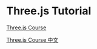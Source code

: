 # Three.js Tutorial

[Three.js Course](https://discoverthreejs.com/book/first-steps/)

[Three.js Course 中文](https://discoverthreejs.com/zh/book/first-steps/)


